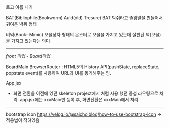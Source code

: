로고 이름 내기 

BAT(Bibliophile(Bookworm) Auld(old) Tresure)
BAT 박쥐라고 줄임말을 만들어서 귀여운 박쥐 형태

비믹(Book- Mimic) 
보물상자 형태의 몬스터로 보물을 가지고 있는데 절판된 책(보물)을 가지고 있는다는 의미

---------
*front 작업 - Board작업*

BoardMain
BrowserRouter
 : HTML5의 History API(pushState, replaceState, popstate event)를 사용하여 URL과 UI를 동기해주는 <Router>임.

 App.jsx
 - 화면 전환을 이전에 있던 skeleton project에서 처럼 사용 했던 중첩 라우팅으로 처리. app.jsx에는 xxxMain만 등록 후, 화면전환은 xxxMain에서 처리.

 


 ------
 bootstrap icon
 https://velog.io/@saichoiblog/how-to-use-bootstrap-icon
 -> 적용법이 적혀있음